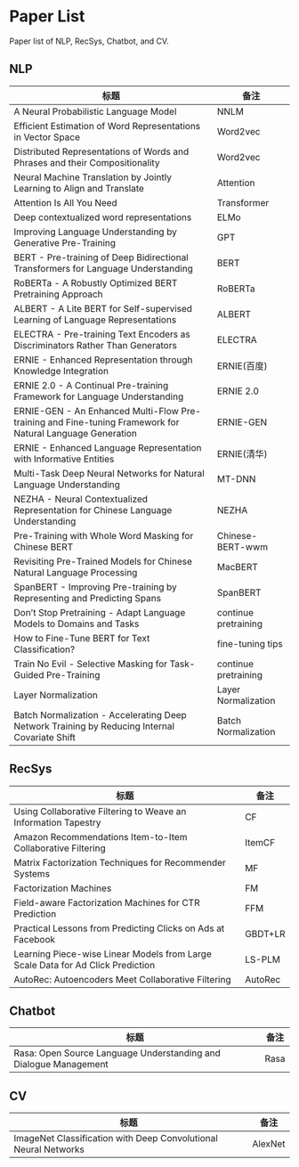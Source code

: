 # Paper List
Paper list of NLP, RecSys, Chatbot, and CV.



## NLP

| 标题                                                         | 备注                 |
| ------------------------------------------------------------ | -------------------- |
| A Neural Probabilistic Language Model                        | NNLM                 |
| Efficient Estimation of Word Representations in Vector Space | Word2vec             |
| Distributed Representations of Words and Phrases and their Compositionality | Word2vec             |
| Neural Machine Translation by Jointly Learning to Align and Translate | Attention            |
| Attention Is All You Need                                    | Transformer          |
| Deep contextualized word representations                     | ELMo                 |
| Improving Language Understanding by Generative Pre-Training  | GPT                  |
| BERT - Pre-training of Deep Bidirectional Transformers for Language Understanding | BERT                 |
| RoBERTa - A Robustly Optimized BERT Pretraining Approach     | RoBERTa              |
| ALBERT - A Lite BERT for Self-supervised Learning of Language Representations | ALBERT               |
| ELECTRA - Pre-training Text Encoders as Discriminators Rather Than Generators | ELECTRA              |
| ERNIE - Enhanced Representation through Knowledge Integration | ERNIE(百度)          |
| ERNIE 2.0 - A Continual Pre-training Framework for Language Understanding | ERNIE 2.0            |
| ERNIE-GEN - An Enhanced Multi-Flow Pre-training and Fine-tuning Framework for Natural Language Generation | ERNIE-GEN            |
| ERNIE - Enhanced Language Representation with Informative Entities | ERNIE(清华)          |
| Multi-Task Deep Neural Networks for Natural Language Understanding | MT-DNN               |
| NEZHA - Neural Contextualized Representation for Chinese Language Understanding | NEZHA                |
| Pre-Training with Whole Word Masking for Chinese BERT        | Chinese-BERT-wwm     |
| Revisiting Pre-Trained Models for Chinese Natural Language Processing | MacBERT              |
| SpanBERT - Improving Pre-training by Representing and Predicting Spans | SpanBERT             |
| Don’t Stop Pretraining - Adapt Language Models to Domains and Tasks | continue pretraining |
| How to Fine-Tune BERT for Text Classification?               | fine-tuning tips     |
| Train No Evil - Selective Masking for Task-Guided Pre-Training | continue pretraining |
| Layer Normalization                                          | Layer Normalization  |
| Batch Normalization - Accelerating Deep Network Training by Reducing Internal Covariate Shift | Batch Normalization  |

## RecSys

| 标题                                                         | 备注    |
| ------------------------------------------------------------ | ------- |
| Using Collaborative Filtering to Weave an Information Tapestry | CF      |
| Amazon Recommendations Item-to-Item Collaborative Filtering  | ItemCF  |
| Matrix Factorization Techniques for Recommender Systems      | MF      |
| Factorization Machines                                       | FM      |
| Field-aware Factorization Machines for CTR Prediction        | FFM     |
| Practical Lessons from Predicting Clicks on Ads at Facebook  | GBDT+LR |
| Learning Piece-wise Linear Models from Large Scale Data for Ad Click Prediction | LS-PLM  |
| AutoRec: Autoencoders Meet Collaborative Filtering           | AutoRec |

## Chatbot

| 标题                                                         | 备注 |
| ------------------------------------------------------------ | ---- |
| Rasa: Open Source Language Understanding and Dialogue Management | Rasa |

## CV

| 标题                                                         | 备注    |
| ------------------------------------------------------------ | ------- |
| ImageNet Classification with Deep Convolutional Neural Networks | AlexNet |